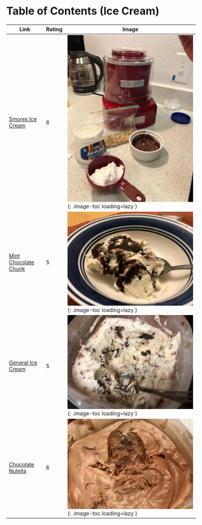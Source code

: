 # Table of Contents (Ice Cream)

| Link | Rating | Image |
| -- | -- | -- |
| [Smores Ice Cream](../smores_ice_cream) | 6 | ![smores_ice_cream.jpeg](./smores_ice_cream.jpeg){: .image-toc loading=lazy } |
| [Mint Chocolate Chunk](../mint_chocolate_chunk) | 5 | ![mint_chocolate_chunk.jpeg](./mint_chocolate_chunk.jpeg){: .image-toc loading=lazy } |
| [General Ice Cream](../general_ice_cream) | 5 | ![general_ice_cream.jpeg](./general_ice_cream.jpeg){: .image-toc loading=lazy } |
| [Chocolate Nutella](../chocolate_nutella) | 6 | ![chocolate_nutella.jpeg](./chocolate_nutella.jpeg){: .image-toc loading=lazy } |
